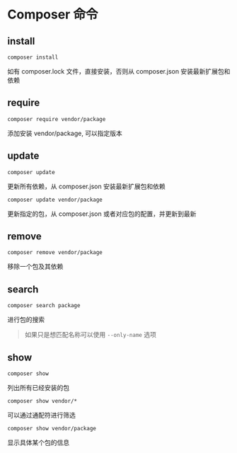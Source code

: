 # Composer 命令

## install

`composer install`

如有 composer.lock 文件，直接安装，否则从 composer.json 安装最新扩展包和依赖

## require 

`composer require vendor/package` 

添加安装 vendor/package, 可以指定版本

## update

`composer update` 

更新所有依赖，从 composer.json 安装最新扩展包和依赖

`composer update vendor/package`

更新指定的包，从 composer.json 或者对应包的配置，并更新到最新

## remove

`composer remove vendor/package`

移除一个包及其依赖

## search

`composer search package`

进行包的搜索 

> 如果只是想匹配名称可以使用 `--only-name` 选项

## show

`composer show`

列出所有已经安装的包

`composer show vendor/*`

可以通过通配符进行筛选

`composer show vendor/package`

显示具体某个包的信息
